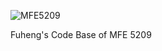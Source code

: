 ![MFE5209](http://www.rmi.nus.edu.sg/_images/rmilogo_27June2013.jpg)

Fuheng's Code Base of MFE 5209

